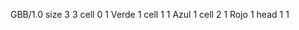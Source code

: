 <gs-board> GBB/1.0
size 3 3
cell 0 1 Verde 1 
cell 1 1 Azul 1 
cell 2 1 Rojo 1 
head 1 1
 </gs-board>